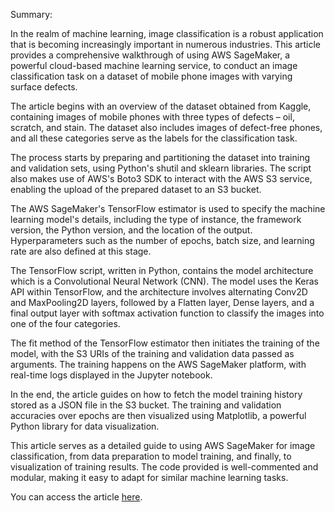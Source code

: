 Summary:

In the realm of machine learning, image classification is a robust application that is becoming increasingly important in numerous industries. This article provides a comprehensive walkthrough of using AWS SageMaker, a powerful cloud-based machine learning service, to conduct an image classification task on a dataset of mobile phone images with varying surface defects.

The article begins with an overview of the dataset obtained from Kaggle, containing images of mobile phones with three types of defects – oil, scratch, and stain. The dataset also includes images of defect-free phones, and all these categories serve as the labels for the classification task.

The process starts by preparing and partitioning the dataset into training and validation sets, using Python's shutil and sklearn libraries. The script also makes use of AWS's Boto3 SDK to interact with the AWS S3 service, enabling the upload of the prepared dataset to an S3 bucket.

The AWS SageMaker's TensorFlow estimator is used to specify the machine learning model's details, including the type of instance, the framework version, the Python version, and the location of the output. Hyperparameters such as the number of epochs, batch size, and learning rate are also defined at this stage.

The TensorFlow script, written in Python, contains the model architecture which is a Convolutional Neural Network (CNN). The model uses the Keras API within TensorFlow, and the architecture involves alternating Conv2D and MaxPooling2D layers, followed by a Flatten layer, Dense layers, and a final output layer with softmax activation function to classify the images into one of the four categories.

The fit method of the TensorFlow estimator then initiates the training of the model, with the S3 URIs of the training and validation data passed as arguments. The training happens on the AWS SageMaker platform, with real-time logs displayed in the Jupyter notebook.

In the end, the article guides on how to fetch the model training history stored as a JSON file in the S3 bucket. The training and validation accuracies over epochs are then visualized using Matplotlib, a powerful Python library for data visualization.

This article serves as a detailed guide to using AWS SageMaker for image classification, from data preparation to model training, and finally, to visualization of training results. The code provided is well-commented and modular, making it easy to adapt for similar machine learning tasks.

You can access the article [here](https://medium.com/@s.sadathosseini/training-a-deep-learning-model-on-aws-sagemaker-a-complete-guide-504418846349). 